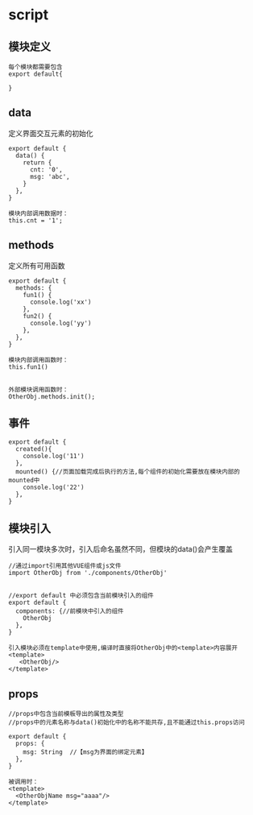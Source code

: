 # script

## 模块定义
```
每个模块都需要包含
export default{

}
```

## data

定义界面交互元素的初始化
```
export default {
  data() {
    return {
      cnt: '0',
      msg: 'abc',
    }
  },
}
```

```
模块内部调用数据时：
this.cnt = '1';
```


## methods

定义所有可用函数
```
export default {
  methods: {
    fun1() { 
      console.log('xx')
    },
    fun2() { 
      console.log('yy')
    },
  },
}
```

```
模块内部调用函数时：
this.fun1()


外部模块调用函数时：
OtherObj.methods.init();
```

## 事件

```
export default {
  created(){ 
    console.log('11')
  },
  mounted() {//页面加载完成后执行的方法,每个组件的初始化需要放在模块内部的mounted中
    console.log('22')
  },
}
```


## 模块引入
引入同一模块多次时，引入后命名虽然不同，但模块的data()会产生覆盖
```
//通过import引用其他VUE组件或js文件
import OtherObj from './components/OtherObj'


//export default 中必须包含当前模块引入的组件
export default {
  components: {//前模块中引入的组件
    OtherObj
  },
}
```

```
引入模块必须在template中使用,编译时直接将OtherObj中的<template>内容展开
<template>
   <OtherObj/>
</template>
```


## props
```
//props中包含当前模板导出的属性及类型
//props中的元素名称与data()初始化中的名称不能共存,且不能通过this.props访问

export default {
  props: {
    msg: String  //【msg为界面的绑定元素】
  },
}

被调用时：
<template>
  <OtherObjName msg="aaaa"/>
</template>
```